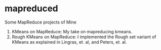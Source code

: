 mapreduced
==========

Some MapReduce projects of Mine

1. KMeans on MapReduce: My take on mapreducing kmeans.
2. Rough KMeans on MapReduce: I implemented the Rough set variant of KMeans as explained in Lingras, et. al, and Peters, et. al.
